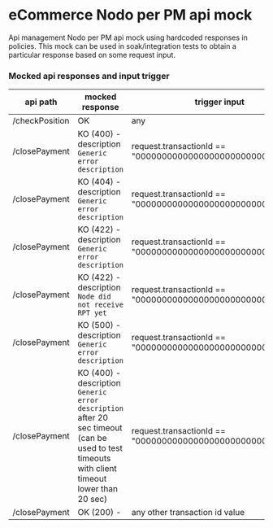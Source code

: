 # eCommerce Nodo per PM api mock

Api management Nodo per PM api mock using hardcoded responses in policies.
This mock can be used in soak/integration tests to obtain a particular response based on some request input.

### Mocked api responses and input trigger

| api path       | mocked response                                                                                                                                | trigger input                                               | 
|----------------|------------------------------------------------------------------------------------------------------------------------------------------------|-------------------------------------------------------------|
| /checkPosition | OK                                                                                                                                             | any                                                         |
| /closePayment  | KO (400) - description `Generic error description`                                                                                             | request.transactionId == "00000000000000000000000000000001" |
| /closePayment  | KO (404) - description `Generic error description`                                                                                             | request.transactionId == "00000000000000000000000000000002" |
| /closePayment  | KO (422) - description `Generic error description`                                                                                             | request.transactionId == "00000000000000000000000000000003" |
| /closePayment  | KO (422) - description `Node did not receive RPT yet`                                                                                          | request.transactionId == "00000000000000000000000000000004" |
| /closePayment  | KO (500) - description `Generic error description`                                                                                             | request.transactionId == "00000000000000000000000000000005" |
| /closePayment  | KO (400) - description `Generic error description` after 20 sec timeout (can be used to test timeouts with client timeout lower than 20 sec)   | request.transactionId == "00000000000000000000000000000006" |
| /closePayment  | OK (200) -                                                                                                                                     | any other transaction id value                              |
